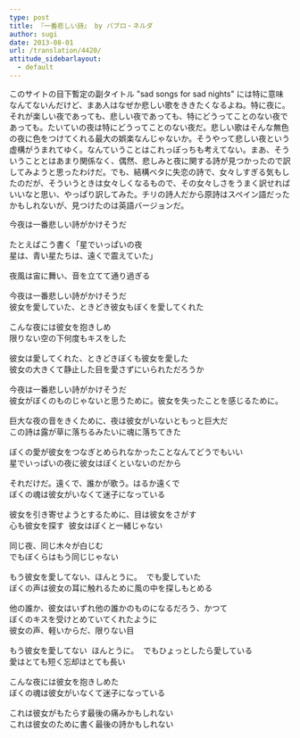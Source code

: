 ```yaml
---
type: post
title: 『一番悲しい詩』 by パブロ・ネルダ
author: sugi
date: 2013-08-01
url: /translation/4420/
attitude_sidebarlayout:
  - default
---
```

このサイトの目下暫定の副タイトル "sad songs for sad nights" には特に意味なんてないんだけど、まあ人はなぜか悲しい歌をききたくなるよね。特に夜に。それが楽しい夜であっても、悲しい夜であっても、特にどうってことのない夜であっても。たいていの夜は特にどうってことのない夜だ。悲しい歌はそんな無色の夜に色をつけてくれる最大の娯楽なんじゃないか。そうやって悲しい夜という虚構がうまれてゆく。なんていうことはこれっぽっちも考えてない。まあ、そういうこととはあまり関係なく、偶然、悲しみと夜に関する詩が見つかったので訳してみようと思ったわけだ。でも、結構ベタに失恋の詩で、女々しすぎる気もしたのだが、そういうときは女々しくなるもので、その女々しさをうまく訳せればいいなと思い、やっぱり訳してみた。チリの詩人だから原詩はスペイン語だったかもしれないが、見つけたのは英語バージョンだ。

<pre>今夜は一番悲しい詩がかけそうだ

たとえばこう書く「星でいっぱいの夜
星は、青い星たちは、遠くで震えていた」

夜風は宙に舞い、音を立てて通り過ぎる

今夜は一番悲しい詩がかけそうだ
彼女を愛していた、ときどき彼女もぼくを愛してくれた

こんな夜には彼女を抱きしめ
限りない空の下何度もキスをした

彼女は愛してくれた、ときどきぼくも彼女を愛した
彼女の大きくて静止した目を愛さずにいられただろうか

今夜は一番悲しい詩がかけそうだ
彼女がぼくのものじゃないと思うために。彼女を失ったことを感じるために。

巨大な夜の音をきくために、夜は彼女がいないともっと巨大だ
この詩は露が草に落ちるみたいに魂に落ちてきた

ぼくの愛が彼女をつなぎとめられなかったことなんてどうでもいい
星でいっぱいの夜に彼女はぼくといないのだから

それだけだ。遠くで、誰かが歌う。はるか遠くで
ぼくの魂は彼女がいなくて迷子になっている

彼女を引き寄せようとするために、目は彼女をさがす
心も彼女を探す 彼女はぼくと一緒じゃない

同じ夜、同じ木々が白じむ
でもぼくらはもう同じじゃない

もう彼女を愛してない、ほんとうに。 でも愛していた
ぼくの声は彼女の耳に触れるために風の中を探しもとめる

他の誰か、彼女はいずれ他の誰かのものになるだろう、かつて
ぼくのキスを受けとめていてくれたように
彼女の声、軽いからだ、限りない目

もう彼女を愛してない ほんとうに。 でもひょっとしたら愛している
愛はとても短く忘却はとても長い

こんな夜には彼女を抱きしめた
ぼくの魂は彼女がいなくて迷子になっている

これは彼女がもたらす最後の痛みかもしれない
これは彼女のために書く最後の詩かもしれない
</pre>
